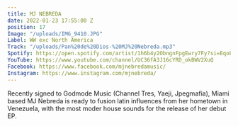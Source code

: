 ```yaml
---
title: MJ NEBREDA
date: 2022-01-23 17:55:00 Z
position: 17
Image: "/uploads/IMG_9410.JPG"
Label: WW exc North America
Track: "/uploads/Pan%20de%20Dios-%20MJ%20Nebreda.mp3"
Spotify: https://open.spotify.com/artist/1h6b4y2ObngnFpgEwry7Fy?si=EqoLv1IfRlKxGyjCXIKvlQ
YouTube: https://www.youtube.com/channel/UC36fA3J16cYRD_okBWV2XuQ
Facebook: https://www.facebook.com/mjnebredamusic/
Instagram: https://www.instagram.com/mjnebreda/
---
```


Recently signed to Godmode Music (Channel Tres, Yaeji, Jpegmafia), Miami based MJ Nebreda is ready to fusion latin influences from her hometown in Venezuela, with the most moder house sounds for the release of her debut EP.
